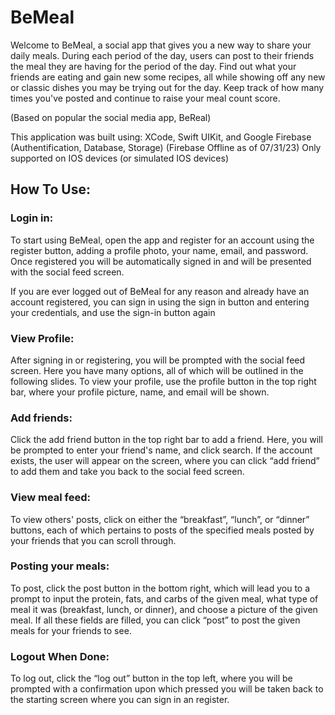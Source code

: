 # BeMeal
Welcome to BeMeal, a social app that gives you a new way to share your daily meals. During each period of the day, users can post to their friends the meal they are having for the period of the day. Find out what your friends are eating and gain new some recipes, all while showing off any new or classic dishes you may be trying out for the day. Keep track of how many times you've posted and continue to raise your meal count score. 

(Based on popular the social media app, BeReal)

This application was built using: XCode, Swift UIKit, and Google Firebase (Authentification, Database, Storage) (Firebase Offline as of 07/31/23) 
Only supported on IOS devices (or simulated IOS devices)

## How To Use:
### Login in:
To start using BeMeal, open the app and register for an account using the register button, adding a profile photo, your name, email, and password. Once registered you will be automatically signed in and will be presented with the social feed screen.


If you are ever logged out of BeMeal for any reason and already have an account registered, you can sign in using the sign in button and entering your credentials, and use the sign-in button again


### View Profile:
After signing in or registering, you will be prompted with the social feed screen. Here you have many options, all of which will be outlined in the following slides. To view your profile, use the profile button in the top right bar, where your profile picture, name, and email will be shown.


### Add friends:
Click the add friend button in the top right bar to add a friend. Here, you will be prompted to enter your friend's name, and click search. If the account exists, the user will appear on the screen, where you can click “add friend” to add them and take you back to the social feed screen.


### View meal feed:
To view others' posts, click on either the “breakfast”, “lunch”, or “dinner” buttons, each of which pertains to posts of the specified meals posted by your friends that you can scroll through.


### Posting your meals: 
To post, click the post button in the bottom right, which will lead you to a prompt to input the protein, fats, and carbs of the given meal, what type of meal it was (breakfast, lunch, or dinner), and choose a picture of the given meal. If all these fields are filled, you can click “post” to post the given meals for your friends to see.

### Logout When Done:
To log out, click the “log out” button in the top left, where you will be prompted with a confirmation upon which pressed you will be taken back to the starting screen where you can sign in an register.


